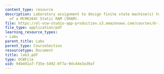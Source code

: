 ```yaml
---
content_type: resource
description: Laboratory assignment to design finite state machine(s) to test the functionality
  of a MCM6264C Static RAM (SRAM).
file: https://ol-ocw-studio-app-production.s3.amazonaws.com/courses/6-111-introductory-digital-systems-laboratory-spring-2006/94b491a7f35e54920f7a9dc44e3a39af_lab3.pdf
file_type: application/pdf
learning_resource_types:
- Labs
parent_title: Labs
parent_type: CourseSection
resourcetype: Document
title: lab3.pdf
type: OCWFile
uid: 94b491a7-f35e-5492-0f7a-9dc44e3a39af
---
```

